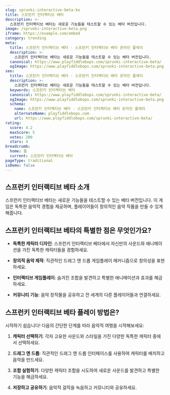 ```yaml
---
slug: sprunki-interactive-beta-ko
title: 스프런키 인터랙티브 베타
description: >-
  스프런키 인터랙티브 베타는 새로운 기능들을 테스트할 수 있는 베타 버전입니다.
image: /sprunki-interactive-beta.png
iframe: https://example.com/embed
category: trending
meta:
  title: 스프런키 인터랙티브 베타 - 스프런키 인터랙티브 베타 온라인 플레이
  description: >-
    스프런키 인터랙티브 베타는 새로운 기능들을 테스트할 수 있는 베타 버전입니다.
  canonical: https://www.playfiddlebops.com/sprunki-interactive-beta/
  ogImage: https://www.playfiddlebops.com/sprunki-interactive-beta.png
seo:
  title: 스프런키 인터랙티브 베타 - 스프런키 인터랙티브 베타 온라인 플레이
  description: >-
    스프런키 인터랙티브 베타는 새로운 기능들을 테스트할 수 있는 베타 버전입니다.
  keywords: 스프런키 인터랙티브 베타
  canonical: https://www.playfiddlebops.com/sprunki-interactive-beta/
  ogImage: https://www.playfiddlebops.com/sprunki-interactive-beta.png
  schema:
    name: 스프런키 인터랙티브 베타 - 스프런키 인터랙티브 베타 온라인 플레이
    alternateName: playfiddlebops.com
    url: https://www.playfiddlebops.com/sprunki-interactive-beta/
rating:
  score: 4.2
  maxScore: 5
  votes: 200
  stars: 4
breadcrumb:
  home: 홈
  current: 스프런키 인터랙티브 베타
pageType: traditional
isDemo: false
---
```


## 스프런키 인터랙티브 베타 소개

스프런키 인터랙티브 베타는 새로운 기능들을 테스트할 수 있는 베타 버전입니다. 이 게임은 독특한 음악적 경험을 제공하며, 플레이어들이 창의적인 음악 작품을 만들 수 있게 해줍니다.

## 스프런키 인터랙티브 베타의 특별한 점은 무엇인가요?

- **독특한 캐릭터 디자인**: 스프런키 인터랙티브 베타에서 자신만의 사운드와 애니메이션을 가진 독특한 캐릭터들을 경험하세요.

- **창의적 음악 제작**: 직관적인 드래그 앤 드롭 게임플레이 메커니즘으로 창의성을 표현하세요.

- **인터랙티브 게임플레이**: 숨겨진 조합을 발견하고 특별한 애니메이션과 효과를 해금하세요.

- **커뮤니티 기능**: 음악 창작물을 공유하고 전 세계의 다른 플레이어들과 연결하세요.

## 스프런키 인터랙티브 베타 플레이 방법은?

시작하기 쉽습니다! 다음의 간단한 단계를 따라 음악적 여행을 시작해보세요:

1. **캐릭터 선택하기**: 각자 고유한 사운드와 스타일을 가진 다양한 독특한 캐릭터 중에서 선택하세요.

1. **드래그 앤 드롭**: 직관적인 드래그 앤 드롭 인터페이스를 사용하여 캐릭터를 배치하고 음악을 만드세요.

1. **조합 실험하기**: 다양한 캐릭터 조합을 시도하여 새로운 사운드를 발견하고 특별한 기능을 해금하세요.

1. **저장하고 공유하기**: 음악적 걸작을 녹음하고 커뮤니티와 공유하세요.
